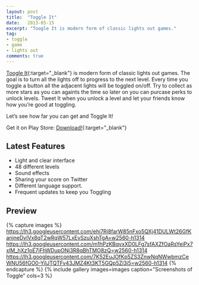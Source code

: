 ```yaml
---
layout: post
title:  "Toggle It"
date:   2013-05-15
excerpt: "Toogle It is modern form of classic lights out games."
tag:
- toggle
- game
- lights out
comments: true
---
```

[Toogle It](https://play.google.com/store/apps/details?id=com.ugurtekbas.togglegame){:target="_blank"} is modern form of classic lights out games. The goal is to turn all the lights off to progress to the next level. Every time you toggle a button all the adjacent lights will be toggled on/off. Try to collect as more stars as you can againts the time so later on you can purcase perks to unlock levels. Tweet It when you unlock a level and let your friends know how you’re good at toggling.

Let’s see how far you can get and Toggle It!

Get it on Play Store: [Download!](https://play.google.com/store/apps/details?id=com.ugurtekbas.togglegame){:target="_blank"}

## Latest Features
* Light and clear interface
* 48 different levels
* Sound effects
* Sharing your score on Twitter
* Different language support.
* Frequent updates to keep you Toggling

## Preview

{% capture images %}
	https://lh3.googleusercontent.com/ehi7Rj8farW85nFxo5QXj41DULWt26GfKanjneDvIVx8qT2wRqW57LxEvSzuXshTgA=w2560-h1314
	https://lh3.googleusercontent.com/m1hPzKBqvxXD0LFg7sfAXZfOaRsYeiPx7xlM_hXz1oE7jFhWDupONj3R8qBhTMO8zQ=w2560-h1314
	https://lh3.googleusercontent.com/7K52EuJOfKp5ZS3ZnwNqNWwbmzCeWNU56fGO0-YiIJTQTFv43JMZ4Kt3KT5GQp5Zi3i5=w2560-h1314
{% endcapture %}
{% include gallery images=images caption="Screenshots of Toggle" cols=3 %}
